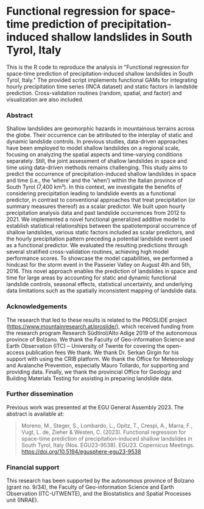 # Functional regression for space-time prediction of precipitation-induced shallow landslides in South Tyrol, Italy
This is the R code to reproduce the analysis in "Functional regression for space-time prediction of precipitation-induced shallow landslides in South Tyrol, Italy."
The provided script implements functional GAMs for integrating hourly precipitation time series (INCA dataset) and static factors in landslide prediction. Cross-validation routines (random, spatial, and factor) and visualization are also included.


### Abstract
Shallow landslides are geomorphic hazards in mountainous terrains across the globe. Their occurrence can be attributed to the interplay of static and dynamic landslide controls. In previous studies, data-driven approaches have been employed to model shallow landslides on a regional scale, focusing on analyzing the spatial aspects and time-varying conditions separately. Still, the joint assessment of shallow landslides in space and time using data-driven methods remains challenging. This study aims to predict the occurrence of precipitation-induced shallow landslides in space and time (i.e., the ‘where’ and the ‘when’) within the Italian province of South Tyrol (7,400 km²). In this context, we investigate the benefits of considering precipitation leading to landslide events as a functional predictor, in contrast to conventional approaches that treat precipitation (or summary measures thereof) as a scalar predictor. We built upon hourly precipitation analysis data and past landslide occurrences from 2012 to 2021. We implemented a novel functional generalized additive model to establish statistical relationships between the spatiotemporal occurrence of shallow landslides, various static factors included as scalar predictors, and the hourly precipitation pattern preceding a potential landslide event used as a functional predictor. We evaluated the resulting predictions through several stratified cross-validation routines, achieving high model performance scores. To showcase the model capabilities, we performed a hindcast for the storm event in the Passeier Valley on August 4th and 5th, 2016. This novel approach enables the prediction of landslides in space and time for large areas by accounting for static and dynamic functional landslide controls, seasonal effects, statistical uncertainty, and underlying data limitations such as the spatially inconsistent mapping of landslide data.


### Acknowledgements
The research that led to these results is related to the PROSLIDE project (https://www.mountainresearch.at/proslide/), which received funding from the research program Research Südtirol/Alto Adige 2019 of the autonomous province of Bolzano. We thank the Faculty of Geo-information Science and Earth Observation (ITC) – University of Twente for covering the open-access publication fees We thank. We thank Dr. Serkan Girgin for his support with using the CRIB platform. We thank the Office for Meteorology and Avalanche Prevention, especially Mauro Tollardo, for supporting and providing data. Finally, we thank the provincial Office for Geology and Building Materials Testing for assisting in preparing landslide data.


### Further dissemination
Previous work was presented at the EGU General Assembly 2023. The abstract is available at:

> Moreno, M., Steger, S., Lombardo, L., Opitz, T., Crespi, A., Marra, F., Vugt, L. de, Zieher & Westen, C. (2023). Functional regression for space-time prediction of precipitation-induced shallow landslides in South Tyrol, Italy (Nos. EGU23-9538). EGU23. Copernicus Meetings. https://doi.org/10.5194/egusphere-egu23-9538


### Financial support
This research has been supported by the autonomous province of Bolzano (grant no. 9/34), the Faculty of Geo-information Science and Earth Observation (ITC-UTWENTE), and the Biostatistics and Spatial Processes unit (INRAE).
